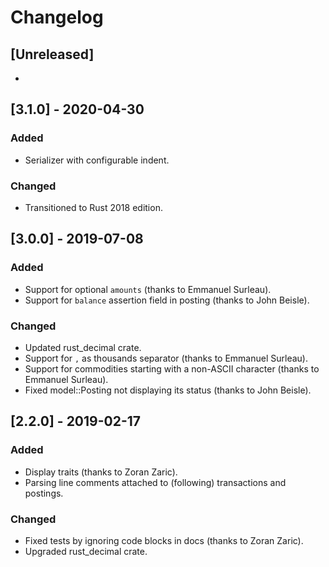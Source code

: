 # Changelog

## [Unreleased]

-

## [3.1.0] - 2020-04-30

### Added

- Serializer with configurable indent.

### Changed

- Transitioned to Rust 2018 edition.

## [3.0.0] - 2019-07-08

### Added

- Support for optional `amounts` (thanks to Emmanuel Surleau).
- Support for `balance` assertion field in posting (thanks to John Beisle).

### Changed

- Updated rust_decimal crate.
- Support for `,` as thousands separator (thanks to Emmanuel Surleau).
- Support for commodities starting with a non-ASCII character (thanks to Emmanuel Surleau).
- Fixed model::Posting not displaying its status (thanks to John Beisle).

## [2.2.0] - 2019-02-17

### Added

- Display traits (thanks to Zoran Zaric).
- Parsing line comments attached to (following) transactions and postings.

### Changed

- Fixed tests by ignoring code blocks in docs (thanks to Zoran Zaric).
- Upgraded rust_decimal crate.
